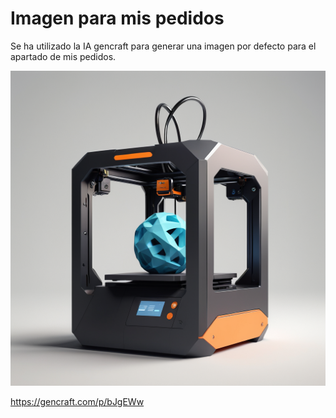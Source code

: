 # Imagen para mis pedidos

Se ha utilizado la IA gencraft para generar una imagen por defecto para el apartado de mis pedidos.

![alt text](image-prompt-26.png)

https://gencraft.com/p/bJgEWw